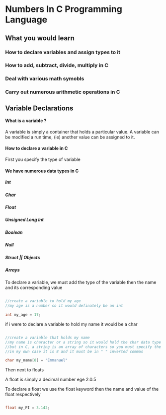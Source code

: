 # Numbers In C Programming Language

## What you would learn

### How to declare variables and assign types to it
### How to add, subtract, divide, multiply in C
### Deal with various math symobls
### Carry out numerous arithmetic operations in C



## Variable Declarations

#### What is a variable ?

A variable is simply a container that holds a particular value. A variable can be modified a run time, (ie) another value can be assigned to it.

#### How to declare a variable in C

First you specify the type of variable

#### We have numerous data types in C

##### Int
##### Char
##### Float
##### Unsigned Long Int
##### Boolean
##### Null
##### Struct || Objects
##### Arrays


To declare a variable, we must add the type of the variable then the name and its corresponding value


```c

//create a variable to hold my age
//my age is a number so it would definately be an int

int my_age = 17;

```

if i were to declare a variable to hold my name it would be a char


```c

//create a variable that holds my name
//my name is character or a string so it would hold the char data type
//but in C, a string is an array of characters so you must specify the length of the string
//in my own case it is 8 and it must be in " " inverted commas

char my_name[8] = "Emmanuel"


```

Then next to floats


A float is simply a decimal number ege 2.0.5


To declare a float we use the float keyword then the name and value of the float respectively


```c

float my_PI = 3.142;

```

